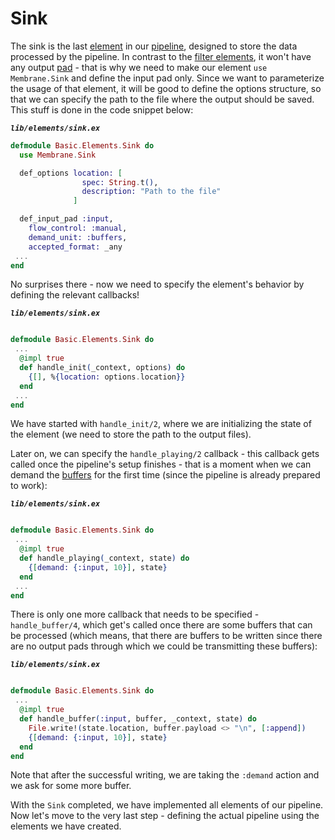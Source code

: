# Sink

The sink is the last [element](../glossary/glossary.md#element) in our [pipeline](../glossary/glossary.md#pipeline), designed to store the data processed by the pipeline.
In contrast to the [filter elements](../glossary/glossary.md#filter), it won't have any output [pad](../glossary/glossary.md#pad) - that is why we need to make our element `use Membrane.Sink` and define the input pad only.
Since we want to parameterize the usage of that element, it will be good to define the options structure, so that we can specify the path to the file where the output should be saved. This stuff is done in the code snippet below:

**_`lib/elements/sink.ex`_**

```elixir
defmodule Basic.Elements.Sink do
  use Membrane.Sink

  def_options location: [
                spec: String.t(),
                description: "Path to the file"
              ]

  def_input_pad :input,
    flow_control: :manual,
    demand_unit: :buffers,
    accepted_format: _any
 ...
end
```

No surprises there - now we need to specify the element's behavior by defining the relevant callbacks!

**_`lib/elements/sink.ex`_**

```elixir

defmodule Basic.Elements.Sink do
 ...
  @impl true
  def handle_init(_context, options) do
    {[], %{location: options.location}}
  end
 ...
end
```

We have started with `handle_init/2`, where we are initializing the state of the element (we need to store the path to the output files).

Later on, we can specify the `handle_playing/2` callback - this callback gets called once the pipeline's setup finishes - that is a moment when we can demand the [buffers](../glossary/glossary.md#buffer) for the first time (since the pipeline is already prepared to work):

**_`lib/elements/sink.ex`_**

```elixir

defmodule Basic.Elements.Sink do
 ...
  @impl true
  def handle_playing(_context, state) do
    {[demand: {:input, 10}], state}
  end
 ...
end
```

There is only one more callback that needs to be specified - `handle_buffer/4`, which get's called once there are some buffers that can be processed (which means, that there are buffers to be written since there are no output pads through which we could be transmitting these buffers):

**_`lib/elements/sink.ex`_**

```elixir

defmodule Basic.Elements.Sink do
 ...
  @impl true
  def handle_buffer(:input, buffer, _context, state) do
    File.write!(state.location, buffer.payload <> "\n", [:append])
    {[demand: {:input, 10}], state}
  end
end
```

Note that after the successful writing, we are taking the `:demand` action and we ask for some more buffer.

With the `Sink` completed, we have implemented all elements of our pipeline. Now let's move to the very last step - defining the actual pipeline using the elements we have created.
